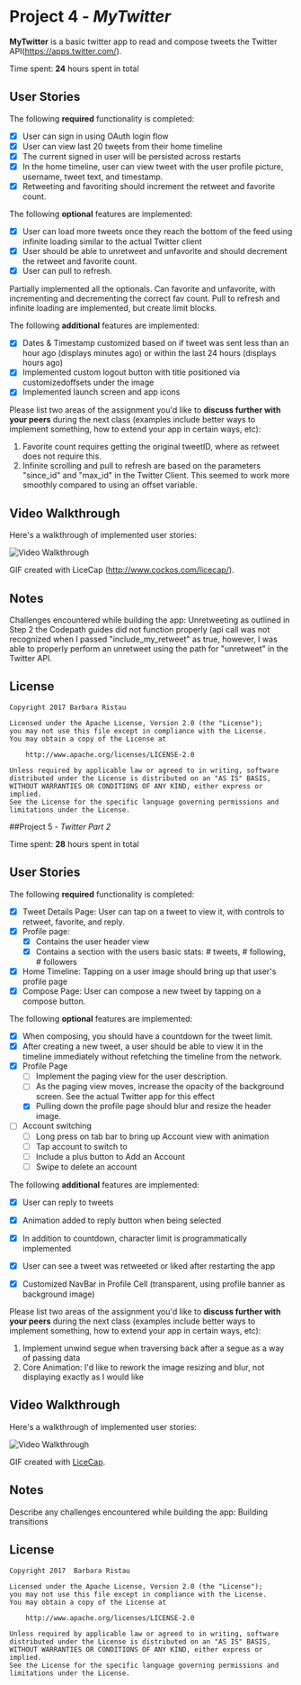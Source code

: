 # Project 4 - *MyTwitter*

**MyTwitter** is a basic twitter app to read and compose tweets the Twitter API(https://apps.twitter.com/).

Time spent: **24** hours spent in total

## User Stories

The following **required** functionality is completed:

- [X] User can sign in using OAuth login flow
- [X] User can view last 20 tweets from their home timeline
- [X] The current signed in user will be persisted across restarts
- [X] In the home timeline, user can view tweet with the user profile picture, username, tweet text, and timestamp.
- [X] Retweeting and favoriting should increment the retweet and favorite count.

The following **optional** features are implemented:

- [X] User can load more tweets once they reach the bottom of the feed using infinite loading similar to the actual Twitter client 
- [X] User should be able to unretweet and unfavorite and should decrement the retweet and favorite count. 
- [X] User can pull to refresh. 

Partially implemented all the optionals. Can favorite and unfavorite, with incrementing and decrementing the correct fav count.
Pull to refresh and infinite loading are implemented, but create limit blocks.  

The following **additional** features are implemented:

- [X] Dates & Timestamp customized based on if tweet was sent less than an hour ago (displays minutes ago) or within the last 24 hours (displays hours ago)
- [X] Implemented custom logout button with title positioned via customizedoffsets under the image 
- [X] Implemented launch screen and app icons

Please list two areas of the assignment you'd like to **discuss further with your peers** during the next class (examples include better ways to implement something, how to extend your app in certain ways, etc):

1. Favorite count requires getting the original tweetID, where as retweet does not require this.  
2. Infinite scrolling and pull to refresh are based on the parameters "since_id" and "max_id" in the Twitter Client.  This seemed to work more smoothly compared to using an offset variable.  

## Video Walkthrough 

Here's a walkthrough of implemented user stories:

<img src='http://i.imgur.com/7toaRr4.gif' title='Video Walkthrough' width='' alt='Video Walkthrough' />

GIF created with LiceCap (http://www.cockos.com/licecap/).

## Notes
Challenges encountered while building the app: Unretweeting as outlined in Step 2 the Codepath guides did not function properly (api call was not recognized when I passed "include_my_retweet" as true, however, I was able to properly perform an unretweet using the path for "unretweet" in the Twitter API.   


## License

    Copyright 2017 Barbara Ristau

    Licensed under the Apache License, Version 2.0 (the "License");
    you may not use this file except in compliance with the License.
    You may obtain a copy of the License at

        http://www.apache.org/licenses/LICENSE-2.0

    Unless required by applicable law or agreed to in writing, software
    distributed under the License is distributed on an "AS IS" BASIS,
    WITHOUT WARRANTIES OR CONDITIONS OF ANY KIND, either express or implied.
    See the License for the specific language governing permissions and
    limitations under the License.
    
   

##Project 5 - *Twitter Part 2*

Time spent: **28** hours spent in total

## User Stories

The following **required** functionality is completed:

- [X] Tweet Details Page: User can tap on a tweet to view it, with controls to retweet, favorite, and reply.
- [X] Profile page:
   - [X] Contains the user header view
   - [X] Contains a section with the users basic stats: # tweets, # following, # followers
- [X] Home Timeline: Tapping on a user image should bring up that user's profile page
- [X] Compose Page: User can compose a new tweet by tapping on a compose button.

The following **optional** features are implemented:

- [X] When composing, you should have a countdown for the tweet limit.
- [X] After creating a new tweet, a user should be able to view it in the timeline immediately without refetching the timeline from the network.
- [X] Profile Page
   - [ ] Implement the paging view for the user description.
   - [ ] As the paging view moves, increase the opacity of the background screen. See the actual Twitter app for this effect
   - [X] Pulling down the profile page should blur and resize the header image.
- [ ] Account switching
   - [ ] Long press on tab bar to bring up Account view with animation
   - [ ] Tap account to switch to
   - [ ] Include a plus button to Add an Account
   - [ ] Swipe to delete an account

The following **additional** features are implemented:

- [X]  User can reply to tweets
- [X]  Animation added to reply button when being selected 
- [X]  In addition to countdown, character limit is programmatically implemented
- [X]  User can see a tweet was retweeted or liked after restarting the app
- [X]  Customized NavBar in Profile Cell (transparent, using profile banner as background image)


Please list two areas of the assignment you'd like to **discuss further with your peers** during the next class (examples include better ways to implement something, how to extend your app in certain ways, etc):

1. Implement unwind segue when traversing back after a segue as a way of passing data 
2. Core Animation: I'd like to rework the image resizing and blur, not displaying exactly as I would like 

## Video Walkthrough 

Here's a walkthrough of implemented user stories:

<img src='http://i.imgur.com/JGpIoCX.gif' title='Video Walkthrough' width='' alt='Video Walkthrough' />

GIF created with [LiceCap](http://www.cockos.com/licecap/).

## Notes

Describe any challenges encountered while building the app: Building transitions

## License

    Copyright 2017  Barbara Ristau 
    
    Licensed under the Apache License, Version 2.0 (the "License");
    you may not use this file except in compliance with the License.
    You may obtain a copy of the License at

        http://www.apache.org/licenses/LICENSE-2.0

    Unless required by applicable law or agreed to in writing, software
    distributed under the License is distributed on an "AS IS" BASIS,
    WITHOUT WARRANTIES OR CONDITIONS OF ANY KIND, either express or implied.
    See the License for the specific language governing permissions and
    limitations under the License.

